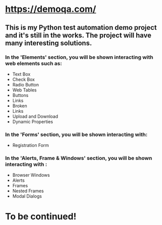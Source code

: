 # https://demoqa.com/
## This is my Python test automation demo project and it's still in the works. The project will have many interesting solutions.

### In the 'Elements' section, you will be shown interacting with web elements such as: 
- Text Box
-  Check Box
-  Radio Button
-  Web Tables
-  Buttons
-  Links
-  Broken
-  Links
-  Upload and Download
-  Dynamic Properties

### In the 'Forms' section, you will be shown interacting with:
- Registration Form

### In the 'Alerts, Frame & Windows' section, you will be shown interacting with :
- Browser Windows
- Alerts
- Frames
- Nested Frames
- Modal Dialogs

# To be continued!
